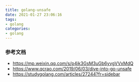 ```yaml
---
title: golang-unsafe
date: 2021-01-27 23:06:16
tags:
- golang
categories:
- golang
---
```


### 参考文档

- https://mp.weixin.qq.com/s/p4ik3GsM3uGb6yvgVVxMdQ
- https://www.qcrao.com/2019/06/03/dive-into-go-unsafe
- https://studygolang.com/articles/27244?fr=sidebar